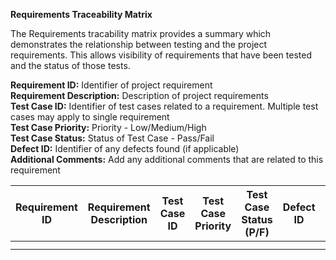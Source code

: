 **Requirements Traceability Matrix**

The Requirements tracability matrix provides a summary which demonstrates the relationship between testing and the project requirements.
This allows visibility of requirements that have been tested and the status of those tests. <br />

**Requirement ID:** Identifier of project requirement<br />
**Requirement Description:** Description of project requirements<br />
**Test Case ID:** Identifier of test cases related to a requirement. Multiple test cases may apply to single requirement<br />
**Test Case Priority:** Priority - Low/Medium/High<br />
**Test Case Status:** Status of Test Case - Pass/Fail<br />
**Defect ID:** Identifier of any defects found (if applicable)<br />
**Additional Comments:** Add any additional comments that are related to this requirement<br />

| Requirement ID  | Requirement Description | Test Case ID  | Test Case Priority | Test Case Status (P/F) | Defect ID | Additional Comments |
| ------------- | ------------- | ------------- | ------------- | ------------- | ------------- | ------------- |
|  |  |   |  |  |  |  |
|  |  |   |  |  |  |  | 

